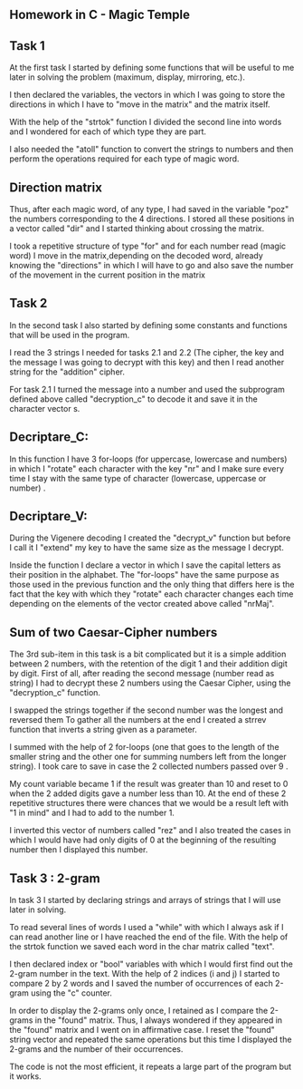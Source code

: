 ## Homework in C - Magic Temple

Task 1
------
At the first task I started by defining some functions that will be useful to me later in solving the problem (maximum, display, mirroring, etc.).

I then declared the variables, the vectors in which I was going to store the directions in which I have to "move in the matrix" and the matrix itself.

With the help of the "strtok" function I divided the second line into words and I wondered for each of which type they are part.

I also needed the "atoll" function to convert the strings to numbers and then perform the operations required for each type of magic word.

Direction matrix
------------------
Thus, after each magic word, of any type, I had saved in the variable "poz" the numbers corresponding to the 4 directions.
I stored all these positions in a vector called "dir" and I started thinking about crossing the matrix.

I took a repetitive structure of type "for" and for each number read (magic word) 
I move in the matrix,depending on the decoded word, already knowing the "directions" in which I will have to go and also save the number of the movement in the current
position in the matrix

Task 2
----------
In the second task I also started by defining some constants and functions that will be used in the program.

I read the 3 strings I needed for tasks 2.1 and 2.2 (The cipher, the key and the message I was going to decrypt with this key) and then I read another string for the "addition" cipher.

For task 2.1 I turned the message into a number and used the subprogram defined above called "decryption_c" to decode it and save it in the character vector s.

Decriptare_C:
-------------
In this function I have 3 for-loops (for uppercase, lowercase and numbers) in which I "rotate" each character with the key "nr" and I make sure every time I stay with the same type of character (lowercase, uppercase or number) .

Decriptare_V:
------------
During the Vigenere decoding I created the "decrypt_v" function but before I call it I "extend" my key to have the same size as the message I decrypt.

Inside the function I declare a vector in which I save the capital letters as their 
position in the alphabet.
The "for-loops" have the same purpose as those used in the previous function and the 
only thing that differs here is the fact that the key with which they "rotate" each 
character changes each time depending on the elements of the vector created above called "nrMaj".

## Sum of two Caesar-Cipher numbers

The 3rd sub-item in this task is a bit complicated but it is a simple addition between 
2 numbers, with the retention of the digit 1 and their addition digit by digit.
First of all, after reading the second message (number read as string) I had to decrypt these 2 numbers using the Caesar Cipher, using the "decryption_c" function.

I swapped the strings together if the second number was the longest and reversed them 
To gather all the numbers at the end I created a strrev function that inverts a string
given as a parameter.

I summed with the help of 2 for-loops (one that goes to the length of the smaller string and the other one for summing numbers left from the longer string).
I took care to save in case the 2 collected numbers passed
over 9 .

My count variable became 1 if the result was greater than 10 and reset to 0 when the 2 
added digits gave a number less than 10.
At the end of these 2 repetitive structures there were chances that we would be a 
result left with "1 in mind" and I had to add to the number 1.

I inverted this vector of numbers called "rez" and I also treated the cases in which I 
would have had only digits of 0 at the beginning of the resulting number then I displayed this number.

Task 3 : 2-gram
--------
In task 3 I started by declaring strings and arrays of strings that I will use later 
in solving.

To read several lines of words I used a "while" with which I always ask if I can read 
another line or I have reached the end of the file.
With the help of the strtok function we saved each word in the char matrix called 
"text".

I then declared index or "bool" variables with which I would first find out the 2-gram 
number in the text. With the help of 2 indices (i and j) I started to compare 2 by 2 
words and I saved the number of occurrences of each 2-gram using the "c" counter.

In order to display the 2-grams only once, I retained as I compare the 2-grams in the 
"found" matrix. Thus, I always wondered if they appeared in the "found" matrix and I 
went on in affirmative case. I reset the "found" string vector and repeated the same 
operations but this time I displayed the 2-grams and the number of their occurrences. 

The code is not the most efficient, it repeats a large part of the program but it 
works. 
